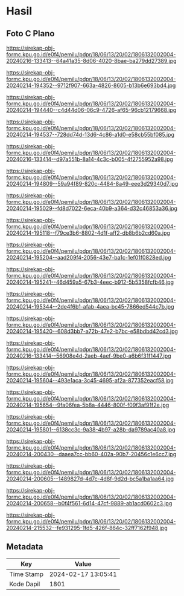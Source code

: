 # Hasil

## Foto C Plano

https://sirekap-obj-formc.kpu.go.id/e0f4/pemilu/pdpr/18/06/13/20/02/1806132002004-20240216-133413--64a41a35-8d06-4020-8bae-ba279dd27389.jpg

https://sirekap-obj-formc.kpu.go.id/e0f4/pemilu/pdpr/18/06/13/20/02/1806132002004-20240214-194352--9712f907-663a-4826-8605-b13b6e693bd4.jpg

https://sirekap-obj-formc.kpu.go.id/e0f4/pemilu/pdpr/18/06/13/20/02/1806132002004-20240214-194440--c4d44d06-06c9-4726-af65-96cb12179668.jpg

https://sirekap-obj-formc.kpu.go.id/e0f4/pemilu/pdpr/18/06/13/20/02/1806132002004-20240214-194537--728dd74d-13d6-4c86-a1d0-e58cb55bf085.jpg

https://sirekap-obj-formc.kpu.go.id/e0f4/pemilu/pdpr/18/06/13/20/02/1806132002004-20240216-133414--d97a551b-8a14-4c3c-b005-4f2755952a98.jpg

https://sirekap-obj-formc.kpu.go.id/e0f4/pemilu/pdpr/18/06/13/20/02/1806132002004-20240214-194809--59a94f89-820c-4484-8a49-eee3d29340d7.jpg

https://sirekap-obj-formc.kpu.go.id/e0f4/pemilu/pdpr/18/06/13/20/02/1806132002004-20240214-195029--fd8d7022-6eca-40b9-a364-d32c46853a36.jpg

https://sirekap-obj-formc.kpu.go.id/e0f4/pemilu/pdpr/18/06/13/20/02/1806132002004-20240214-195118--f79ce3b6-8802-4d1f-aff2-db8b6b2cd60a.jpg

https://sirekap-obj-formc.kpu.go.id/e0f4/pemilu/pdpr/18/06/13/20/02/1806132002004-20240214-195204--aad209f4-2056-43e7-ba1c-1ef01f0828ed.jpg

https://sirekap-obj-formc.kpu.go.id/e0f4/pemilu/pdpr/18/06/13/20/02/1806132002004-20240214-195241--46d459a5-67b3-4eec-b912-5b5358fcfb46.jpg

https://sirekap-obj-formc.kpu.go.id/e0f4/pemilu/pdpr/18/06/13/20/02/1806132002004-20240214-195344--2de4f6b1-afab-4aea-bc45-7866ed544c7b.jpg

https://sirekap-obj-formc.kpu.go.id/e0f4/pemilu/pdpr/18/06/13/20/02/1806132002004-20240214-195420--608d3bb7-a72b-47e2-b7bc-e58bdbd42cd3.jpg

https://sirekap-obj-formc.kpu.go.id/e0f4/pemilu/pdpr/18/06/13/20/02/1806132002004-20240216-133414--56908e4d-2aeb-4aef-9be0-a6b6f31f1447.jpg

https://sirekap-obj-formc.kpu.go.id/e0f4/pemilu/pdpr/18/06/13/20/02/1806132002004-20240214-195604--493e1aca-3c45-4695-af2a-877352eacf58.jpg

https://sirekap-obj-formc.kpu.go.id/e0f4/pemilu/pdpr/18/06/13/20/02/1806132002004-20240214-195654--9fa06fea-5b8a-4446-800f-f09f3af91f2e.jpg

https://sirekap-obj-formc.kpu.go.id/e0f4/pemilu/pdpr/18/06/13/20/02/1806132002004-20240214-195801--6138cc3c-9a38-4b97-a28b-da9789ac40a8.jpg

https://sirekap-obj-formc.kpu.go.id/e0f4/pemilu/pdpr/18/06/13/20/02/1806132002004-20240214-200430--daaea7cc-bb60-402a-90b7-20456c1e6cc7.jpg

https://sirekap-obj-formc.kpu.go.id/e0f4/pemilu/pdpr/18/06/13/20/02/1806132002004-20240214-200605--1489827d-4d7c-4d8f-9d2d-bc5a1ba1aa64.jpg

https://sirekap-obj-formc.kpu.go.id/e0f4/pemilu/pdpr/18/06/13/20/02/1806132002004-20240214-200658--b0f4f561-6d14-47cf-9889-ab1acd0602c3.jpg

https://sirekap-obj-formc.kpu.go.id/e0f4/pemilu/pdpr/18/06/13/20/02/1806132002004-20240214-215532--fe931295-1fd5-426f-864c-32ff7162f948.jpg


## Metadata

| Key        | Value               |
| ---------- | ------------------- |
| Time Stamp | 2024-02-17 13:05:41 |
| Kode Dapil | 1801                |



